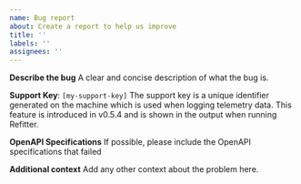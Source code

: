 ```yaml
---
name: Bug report
about: Create a report to help us improve
title: ''
labels: ''
assignees: ''
---
```


**Describe the bug**
A clear and concise description of what the bug is.

**Support Key**: `[my-support-key]`
The support key is a unique identifier generated on the machine which is used when logging telemetry data. This feature is introduced in v0.5.4 and is shown in the output when running Refitter. 

**OpenAPI Specifications**
If possible, please include the OpenAPI specifications that failed

**Additional context**
Add any other context about the problem here.
